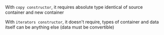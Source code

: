 With `copy constructor`, it requires absolute type identical of source container and new container

With `iterators constructor`, it doesn't require, types of container and data itself can be anything else (data must be convertible)
